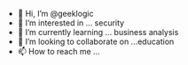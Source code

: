 - 👋 Hi, I’m @geeklogic
- 👀 I’m interested in ... security
- 🌱 I’m currently learning ... business analysis
- 💞️ I’m looking to collaborate on ...education
- 📫 How to reach me ...

<!---
geeklogic/geeklogic is a ✨ special ✨ repository because its `README.md` (this file) appears on your GitHub profile.
You can click the Preview link to take a look at your changes.
--->
